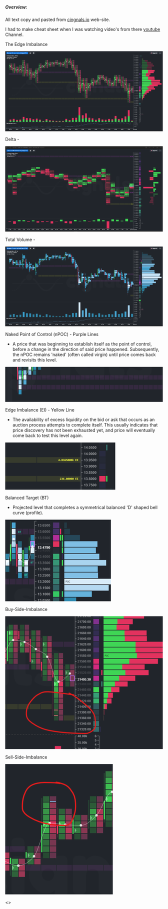 ##### Overview:
All text copy and pasted from [cingnals.io](https://cingnals.io) web-site.  

I had to make cheat sheet when I was watching video's from there [youtube](https://www.youtube.com/@CignalsIO) Channel.

The Edge Imbalance

![Edge-Imbalance](media/Edge-Imbalance.png)

Delta -

![Delta-1l](media/Delta-1.png)

Total Volume -

![Total-Volume-1l](media/Total-Volume-1.png)

Naked Point of Control (nPOC) - Purple Lines
- A price that was beginning to establish itself as the point of control, before a change in the direction of said price happened. Subsequently, the nPOC remains 'naked' (often called virgin) until price comes back and revisits this level.

![Naked-Point-Control](media/Naked-Point-Control.png)

Edge Imbalance (EI) - Yellow Line
- The availability of excess liquidity on the bid or ask that occurs as an auction process attempts to complete itself. This usually indicates that price discovery has not been exhausted yet, and price will eventually come back to test this level again.

![EI](media/EI.png)

Balanced Target (BT)
- Projected level that completes a symmetrical balanced 'D' shaped bell curve (profile).

![Balance-Target](media/Balance-Target.png)

Buy-Side-Imbalance

![Buy-Side-Imbalance](media/Buy-Side-Imbalance.png)

Sell-Side-Imbalance

![Sell-Side-Imbalance](media/Sell-Side-Imbalance.png)


<>
